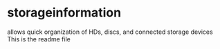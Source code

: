 # storageinformation
allows quick organization of HDs, discs, and connected storage devices
This is the readme file
